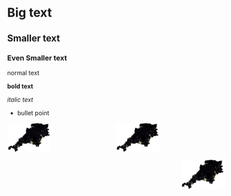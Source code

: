 # Big text
## Smaller text
### Even Smaller text

normal text

**bold text**

*italic text*


* bullet point


<img src="Capture.JPG" width="20%" align="left">

<p align="center">
  <img src="Capture.JPG" width="20%">
</p>

<img src="Capture.JPG" width="20%" align="right">
